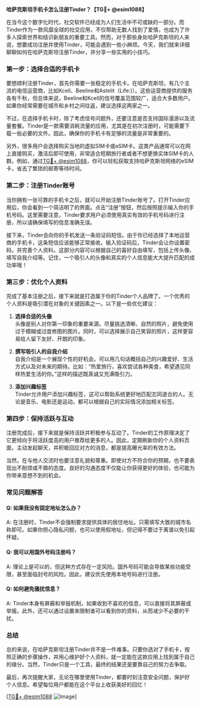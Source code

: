 **哈萨克斯坦手机卡怎么注册Tinder？【TG💪+ @esim1088】**

在当今这个数字化时代，社交软件已经成为人们生活中不可或缺的一部分。而Tinder作为一款风靡全球的社交应用，不仅帮助无数人找到了爱情，也成为了许多人探索世界和结识新朋友的重要工具。然而，对于那些身处哈萨克斯坦的人来说，想要成功注册并使用Tinder，可能会遇到一些小麻烦。今天，我们就来详细聊聊如何在哈萨克斯坦注册Tinder，并分享一些实用的小技巧。

### **第一步：选择合适的手机卡**

要想顺利注册Tinder，首先你需要一张稳定的手机卡。在哈萨克斯坦，有几个主流的电信运营商，比如Kcell、Beeline和Astelit（Life:)）。这些运营商提供的服务各有千秋，但总体来说，Beeline和Kcell的信号覆盖范围较广，适合大多数用户。如果你经常需要在城市和乡村之间往返，建议选择这两家之一。

不过，在选择手机卡时，除了考虑信号问题外，还要注意是否支持国际漫游以及流量套餐。Tinder是一款需要消耗流量的应用，尤其是在初次注册时，可能需要下载一些必要的文件。因此，确保你的手机卡有足够的流量是非常重要的。

另外，很多用户会选择购买当地的虚拟SIM卡或eSIM卡。这类产品通常可以在网上直接购买，激活后即可使用，非常适合短期旅行者或者不想更换实体SIM卡的人群。例如，通过[TG💪+ @esim1088](https://t.me/s/esim1088)，你可以轻松获取支持哈萨克斯坦网络的eSIM卡，省去了繁琐的邮寄等待时间。

### **第二步：注册Tinder账号**

当你拥有一张可靠的手机卡之后，就可以开始注册Tinder账号了。打开Tinder应用后，你会看到一个简洁明了的界面。点击“注册”按钮，然后按照提示输入你的手机号码。这里需要注意，Tinder要求用户必须使用真实有效的手机号码进行注册，所以请确保填写的信息准确无误。

接下来，Tinder会向你的手机发送一条验证码短信。由于你已经选择了本地运营商的手机卡，这条短信应该能够正常接收。输入验证码后，Tinder会让你设置密码，并完善个人资料。这部分内容可以根据自己的喜好自由填写，包括上传头像、填写自我介绍等。记住，一个吸引人的头像和真实的个人信息能大大提升匹配的成功率哦！

### **第三步：优化个人资料**

完成了基本注册之后，接下来就是打造属于你的Tinder个人品牌了。一个优秀的个人资料是吸引潜在对象的关键因素之一。以下是一些优化建议：

1. **选择合适的头像**  
   头像是别人对你第一印象的重要来源。尽量挑选清晰、自然的照片，避免使用过于模糊或过度修图的图片。同时，可以选择展示自己笑容的照片，这样更容易给人留下友好、开朗的印象。

2. **撰写吸引人的自我介绍**  
   自我介绍是一个展现个性的好机会。可以用几句话概括自己的兴趣爱好、生活方式以及对未来的期待。比如：“热爱旅行，喜欢尝试各种美食，希望遇见同样热爱生活的你。”这样的描述既真诚又充满吸引力。

3. **添加兴趣标签**  
   Tinder允许用户添加兴趣标签，这可以帮助系统更好地匹配志同道合的人。无论是音乐、电影还是运动，都可以根据自己的实际情况添加相关标签。

### **第四步：保持活跃与互动**

注册完成后，接下来就是保持活跃并积极参与互动了。Tinder的工作原理决定了它更倾向于将活跃度高的用户推荐给更多的人。因此，定期刷新你的个人资料页面，主动发起聊天，并积极回应对方的消息，都是提高曝光率的有效方法。

当然，在与他人交流时也要注意礼貌和尊重。即使对方不符合你的预期，也不要表现出不耐烦或不屑的态度。良好的沟通态度不仅能让你获得更好的体验，也可能为你带来意想不到的机会。

### **常见问题解答**

#### Q: 如果我没有固定地址怎么办？
A: 在注册时，Tinder不会强制要求提供具体的居住地址。只需填写大致的城市名称即可。如果你担心隐私问题，也可以使用假地址，但记得不要过于离谱以免引起怀疑。

#### Q: 我可以用国外号码注册吗？
A: 理论上是可以的，但这种方式存在一定风险。国外号码可能会导致某些功能受限，甚至面临封号的风险。因此，建议优先使用本地号码进行注册。

#### Q: 如何避免骚扰信息？
A: Tinder本身有屏蔽和举报机制，如果收到不喜欢的信息，可以直接将其屏蔽或举报。此外，还可以通过设置来限制谁可以看到你的资料，从而减少不必要的干扰。

### **总结**

总的来说，在哈萨克斯坦注册Tinder并不是一件难事。只要你选对了手机卡，按照正确的步骤操作，并用心维护好个人资料，就一定能在这款应用上找到属于自己的缘分。当然，Tinder只是一个工具，最终的结果还是要靠自己的努力去争取。

最后，再次提醒大家，无论在哪里使用Tinder，都要时刻注意安全问题，保护好个人信息。希望每位用户都能在这个平台上收获美好的回忆！  

[[TG💪+ @esim1088](https://t.me/s/esim1088) ![Image](https://i.postimg.cc/4NQfJmqS/Snipaste-2025-05-13-00-14-12.png)]